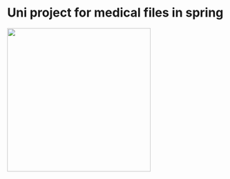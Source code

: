 # Uni project for medical files in spring
<img src="https://raw.githubusercontent.com/andr-io/andr-io/main/images/medical.gif"                                   width="332" height="332">
